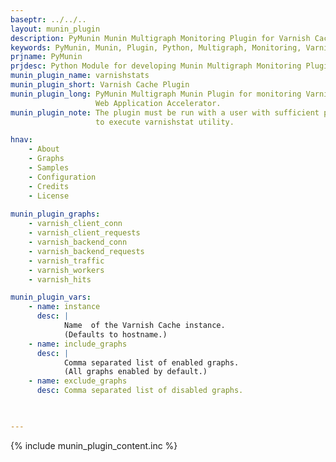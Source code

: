 ```yaml
---
baseptr: ../../..
layout: munin_plugin
description: PyMunin Munin Multigraph Monitoring Plugin for Varnish Cache in Python.
keywords: PyMunin, Munin, Plugin, Python, Multigraph, Monitoring, Varnish, Cache, Proxy, Reverse
prjname: PyMunin
prjdesc: Python Module for developing Munin Multigraph Monitoring Plugins
munin_plugin_name: varnishstats
munin_plugin_short: Varnish Cache Plugin
munin_plugin_long: PyMunin Multigraph Munin Plugin for monitoring Varnish Cache
                   Web Application Accelerator.
munin_plugin_note: The plugin must be run with a user with sufficient privileges
                   to execute varnishstat utility.

hnav:
    - About
    - Graphs
    - Samples
    - Configuration
    - Credits
    - License
                   
munin_plugin_graphs:
    - varnish_client_conn
    - varnish_client_requests
    - varnish_backend_conn
    - varnish_backend_requests
    - varnish_traffic
    - varnish_workers
    - varnish_hits

munin_plugin_vars:
    - name: instance 
      desc: |
            Name  of the Varnish Cache instance.
            (Defaults to hostname.) 
    - name: include_graphs
      desc: |
            Comma separated list of enabled graphs.
            (All graphs enabled by default.)
    - name: exclude_graphs
      desc: Comma separated list of disabled graphs.


    
---
```


{% include munin_plugin_content.inc %}
